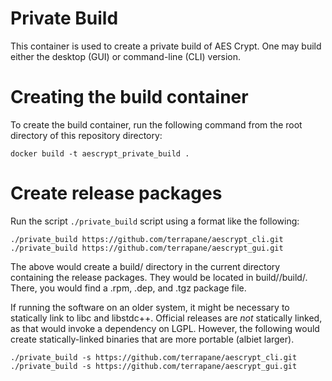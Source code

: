 Private Build
=============

This container is used to create a private build of AES Crypt.  One may build
either the desktop (GUI) or command-line (CLI) version.

# Creating the build container

To create the build container, run the following command from the root directory
of this repository directory:

```
docker build -t aescrypt_private_build .
```

# Create release packages

Run the script `./private_build` script using a format like the following:

```
./private_build https://github.com/terrapane/aescrypt_cli.git
./private_build https://github.com/terrapane/aescrypt_gui.git
```

The above would create a build/ directory in the current directory containing
the release packages.  They would be located in build/<repo>/build/.
There, you would find a .rpm, .dep, and .tgz package file.

If running the software on an older system, it might be necessary to statically
link to libc and libstdc++.  Official releases are *not* statically linked, as
that would invoke a dependency on LGPL.  However, the following would create
statically-linked binaries that are more portable (albiet larger).

```
./private_build -s https://github.com/terrapane/aescrypt_cli.git
./private_build -s https://github.com/terrapane/aescrypt_gui.git
```

